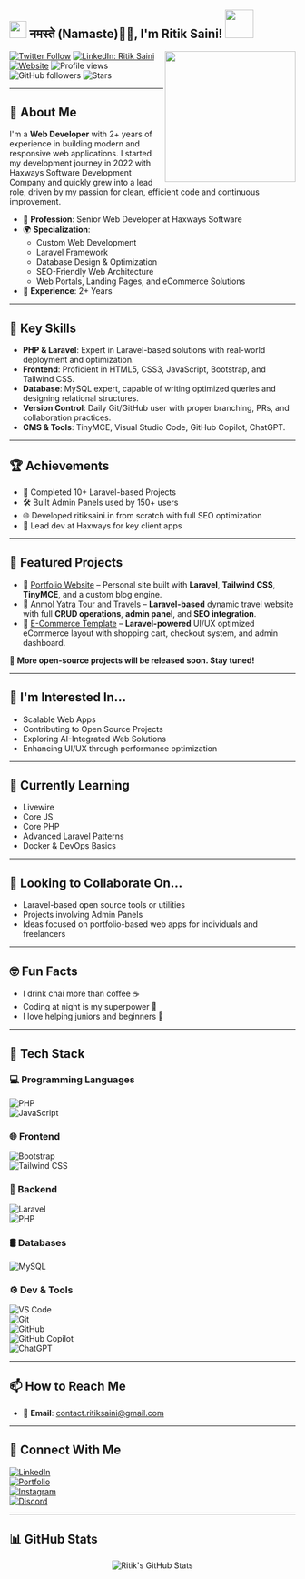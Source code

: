 # <h2><img src="https://emojis.slackmojis.com/emojis/images/1531849430/4246/blob-sunglasses.gif?1531849430" width="30"/> नमस्ते (Namaste)🙏🏻, I'm Ritik Saini! <img src="https://media.giphy.com/media/12oufCB0MyZ1Go/giphy.gif" width="50"></h2>
<img align='right' src="https://media.giphy.com/media/M9gbBd9nbDrOTu1Mqx/giphy.gif" width="230">

[![Twitter Follow](https://img.shields.io/twitter/follow/mr_ritik_saini_?label=Follow&style=flat-square&color=1DA1F2)](https://x.com/intent/follow?screen_name=mr_ritik_saini_)
[![LinkedIn: Ritik Saini](https://img.shields.io/badge/LinkedIn-Ritik%20Saini-blue?style=flat-square&logo=linkedin&logoColor=white)](https://www.linkedin.com/in/ritik-saini-web-developer/)
[![Website](https://img.shields.io/badge/Website-46a2f1.svg?style=flat-square&logo=Google-Chrome&logoColor=white)](https://ritiksaini.in/)
![Profile views](https://komarev.com/ghpvc/?username=Ritik-Saini-Git&color=blue)
![GitHub followers](https://img.shields.io/github/followers/Ritik-Saini-Git?label=Followers&style=social)
![Stars](https://img.shields.io/github/stars/Ritik-Saini-Git?style=social)

---

## 🚀 About Me

I'm a **Web Developer** with 2+ years of experience in building modern and responsive web applications. I started my development journey in 2022 with Haxways Software Development Company and quickly grew into a lead role, driven by my passion for clean, efficient code and continuous improvement.

- 💼 **Profession**: Senior Web Developer at Haxways Software  
- 🌍 **Specialization**:  
  - Custom Web Development  
  - Laravel Framework  
  - Database Design & Optimization  
  - SEO-Friendly Web Architecture  
  - Web Portals, Landing Pages, and eCommerce Solutions  
- 🎯 **Experience**: 2+ Years  

---

## 🔧 Key Skills

- **PHP & Laravel**: Expert in Laravel-based solutions with real-world deployment and optimization.
- **Frontend**: Proficient in HTML5, CSS3, JavaScript, Bootstrap, and Tailwind CSS.
- **Database**: MySQL expert, capable of writing optimized queries and designing relational structures.
- **Version Control**: Daily Git/GitHub user with proper branching, PRs, and collaboration practices.
- **CMS & Tools**: TinyMCE, Visual Studio Code, GitHub Copilot, ChatGPT.

---

## 🏆 Achievements

- 🥇 Completed 10+ Laravel-based Projects
- 🛠️ Built Admin Panels used by 150+ users
- 🌐 Developed ritiksaini.in from scratch with full SEO optimization
- 🧠 Lead dev at Haxways for key client apps

---

## 📌 Featured Projects

- 🔗 [Portfolio Website](https://ritiksaini.in) – Personal site built with **Laravel**, **Tailwind CSS**, **TinyMCE**, and a custom blog engine.
- 🧭 [Anmol Yatra Tour and Travels](https://anmolyatra.com/) – **Laravel-based** dynamic travel website with full **CRUD operations**, **admin panel**, and **SEO integration**.
- 🛒 [E-Commerce Template](#) – **Laravel-powered** UI/UX optimized eCommerce layout with shopping cart, checkout system, and admin dashboard.

🚧 **More open-source projects will be released soon. Stay tuned!**

---

## 👀 I'm Interested In...

- Scalable Web Apps  
- Contributing to Open Source Projects  
- Exploring AI-Integrated Web Solutions  
- Enhancing UI/UX through performance optimization  

---

## 🌱 Currently Learning

- Livewire  
- Core JS  
- Core PHP  
- Advanced Laravel Patterns  
- Docker & DevOps Basics  

---

## 💞️ Looking to Collaborate On...

- Laravel-based open source tools or utilities  
- Projects involving Admin Panels  
- Ideas focused on portfolio-based web apps for individuals and freelancers  

---

## 🤓 Fun Facts

- I drink chai more than coffee ☕  
- Coding at night is my superpower 🌙  
- I love helping juniors and beginners 💬  

---

## 🚀 Tech Stack

### 💻 Programming Languages  
![PHP](https://img.shields.io/badge/PHP-777BB4?style=flat&logo=php&logoColor=white)  
![JavaScript](https://img.shields.io/badge/JavaScript-F7DF1E?style=flat&logo=javascript&logoColor=black)

### 🌐 Frontend  
![Bootstrap](https://img.shields.io/badge/Bootstrap-7952B3?style=flat&logo=bootstrap&logoColor=white)  
![Tailwind CSS](https://img.shields.io/badge/TailwindCSS-38B2AC?style=flat&logo=tailwind-css&logoColor=white)

### 🧩 Backend  
![Laravel](https://img.shields.io/badge/Laravel-FF2D20?style=flat&logo=laravel&logoColor=white)  
![PHP](https://img.shields.io/badge/PHP-777BB4?style=flat&logo=php&logoColor=white)

### 🛢 Databases  
![MySQL](https://img.shields.io/badge/MySQL-4479A1?style=flat&logo=mysql&logoColor=white)

### ⚙️ Dev & Tools  
![VS Code](https://img.shields.io/badge/VS%20Code-007ACC?style=flat&logo=visual-studio-code&logoColor=white)  
![Git](https://img.shields.io/badge/Git-F05032?style=flat&logo=git&logoColor=white)  
![GitHub](https://img.shields.io/badge/GitHub-181717?style=flat&logo=github&logoColor=white)  
![GitHub Copilot](https://img.shields.io/badge/GitHub_Copilot-1DBF73?style=flat&logo=github&logoColor=white)  
![ChatGPT](https://img.shields.io/badge/ChatGPT-10A37F?style=flat&logo=openai&logoColor=white)

---

## 📫 How to Reach Me

- 📧 **Email**: contact.ritiksaini@gmail.com

---

## 🔗 Connect With Me

[![LinkedIn](https://img.shields.io/badge/LinkedIn-blue?style=flat&logo=linkedin)](https://www.linkedin.com/in/ritik-saini-web-developer/)  
[![Portfolio](https://img.shields.io/badge/Portfolio-000?style=flat&logo=vercel&logoColor=white)](https://ritiksaini.in)  
[![Instagram](https://img.shields.io/badge/Instagram-E4405F?style=flat&logo=instagram&logoColor=white)](https://www.instagram.com/mr._ritik_saini_/)  
[![Discord](https://img.shields.io/badge/Discord-5865F2?style=flat&logo=discord&logoColor=white)](https://discord.com/users/930532968487845928)

---

## 📊 GitHub Stats

<div align="center">
  <img src="https://github-readme-stats.vercel.app/api?username=Ritik-Saini-Git&show_icons=true&theme=radical" alt="Ritik's GitHub Stats" />
</div>

